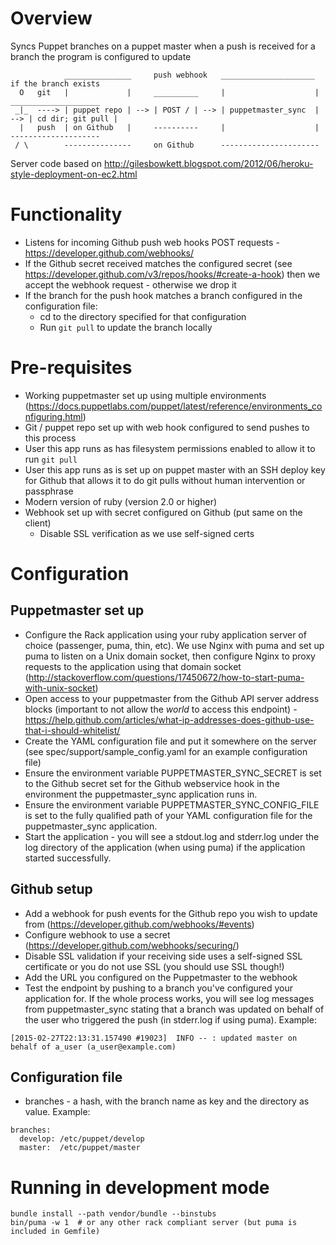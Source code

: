 # Overview

Syncs Puppet branches on a puppet master when a push is received for a branch the program is configured to update

```
            _______________     push webhook   _____________________      if the branch exists
  O   git   |             |     __________     |                    |     ____________________
 _|_  ----> | puppet repo | --> | POST / | --> | puppetmaster_sync  | --> | cd dir; git pull |
  |   push  | on Github   |     ----------     |                    |     --------------------
 / \        ---------------     on Github      ----------------------
```
Server code based on http://gilesbowkett.blogspot.com/2012/06/heroku-style-deployment-on-ec2.html

# Functionality

* Listens for incoming Github push web hooks POST requests - https://developer.github.com/webhooks/
* If the Github secret received matches the configured secret (see https://developer.github.com/v3/repos/hooks/#create-a-hook) then we accept the webhook request - otherwise we drop it
* If the branch for the push hook matches a branch configured in the configuration file:
  * cd to the directory specified for that configuration
  * Run ```git pull``` to update the branch locally

# Pre-requisites

* Working puppetmaster set up using multiple environments (https://docs.puppetlabs.com/puppet/latest/reference/environments_configuring.html)
* Git / puppet repo set up with web hook configured to send pushes to this process
* User this app runs as has filesystem permissions enabled to allow it to run ```git pull```
* User this app runs as is set up on puppet master with an SSH deploy key for Github that allows it to do git pulls without human intervention or passphrase
* Modern version of ruby (version 2.0 or higher)
* Webhook set up with secret configured on Github (put same on the client)
  * Disable SSL verification as we use self-signed certs

# Configuration

## Puppetmaster set up

* Configure the Rack application using your ruby application server of choice (passenger, puma, thin, etc). We use Nginx with puma and set up puma to listen on a Unix domain socket, then configure Nginx to proxy requests to the application using that domain socket (http://stackoverflow.com/questions/17450672/how-to-start-puma-with-unix-socket)
* Open access to your puppetmaster from the Github API server address blocks (important to not allow the *world* to access this endpoint) - https://help.github.com/articles/what-ip-addresses-does-github-use-that-i-should-whitelist/
* Create the YAML configuration file and put it somewhere on the server
  (see spec/support/sample_config.yaml for an example configuration file)
* Ensure the environment variable PUPPETMASTER\_SYNC\_SECRET is set to the Github secret set for the Github webservice hook in the environment the puppetmaster_sync application runs in.
* Ensure the environment variable PUPPETMASTER\_SYNC\_CONFIG\_FILE is set to the fully qualified path of your YAML configuration file for the puppetmaster_sync application.
* Start the application - you will see a stdout.log and stderr.log under the log directory of the application (when using puma) if the application started successfully.

## Github setup

* Add a webhook for push events for the Github repo you wish to update from (https://developer.github.com/webhooks/#events)
* Configure webhook to use a secret (https://developer.github.com/webhooks/securing/)
* Disable SSL validation if your receiving side uses a self-signed SSL certificate or you do not use SSL (you should use SSL though!)
* Add the URL you configured on the Puppetmaster to the webhook
* Test the endpoint by pushing to a branch you've configured your application for. If the whole process works, you will see log messages from puppetmaster_sync stating that a branch was updated on behalf of the user who triggered the push (in stderr.log if using puma). Example:

```
[2015-02-27T22:13:31.157490 #19023]  INFO -- : updated master on behalf of a_user (a_user@example.com)
```

## Configuration file

* branches - a hash, with the branch name as key and the directory as value. Example:

```
branches:
  develop: /etc/puppet/develop
  master:  /etc/puppet/master
```

# Running in development mode

```
bundle install --path vendor/bundle --binstubs
bin/puma -w 1  # or any other rack compliant server (but puma is included in Gemfile)
```
